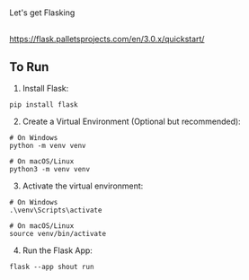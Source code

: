 #
Let's get Flasking

##
https://flask.palletsprojects.com/en/3.0.x/quickstart/
## To Run
1. Install Flask:
  ```
  pip install flask
  ```
2. Create a Virtual Environment (Optional but recommended):
  ```
  # On Windows
  python -m venv venv

  # On macOS/Linux
  python3 -m venv venv
  ```
3. Activate the virtual environment:
  ```
  # On Windows
  .\venv\Scripts\activate

  # On macOS/Linux
  source venv/bin/activate
  ```
4. Run the Flask App:
  ```
  flask --app shout run
  ```
